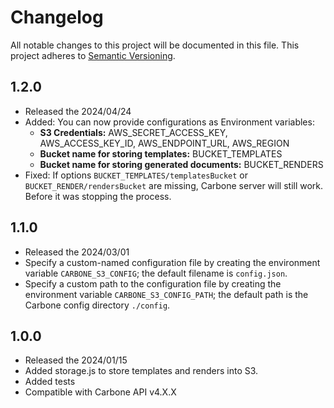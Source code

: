 # Changelog

All notable changes to this project will be documented in this file. This project adheres to [Semantic Versioning](https://semver.org/spec/v2.0.0.html).

## 1.2.0
- Released the 2024/04/24
- Added: You can now provide configurations as Environment variables:
  * **S3 Credentials:** AWS_SECRET_ACCESS_KEY, AWS_ACCESS_KEY_ID, AWS_ENDPOINT_URL, AWS_REGION
  * **Bucket name for storing templates:** BUCKET_TEMPLATES
  * **Bucket name for storing generated documents:** BUCKET_RENDERS
- Fixed: If options `BUCKET_TEMPLATES/templatesBucket` or `BUCKET_RENDER/rendersBucket` are missing, Carbone server will still work. Before it was stopping the process.

## 1.1.0
- Released the 2024/03/01
- Specify a custom-named configuration file by creating the environment variable `CARBONE_S3_CONFIG`; the default filename is `config.json`.
- Specify a custom path to the configuration file by creating the environment variable `CARBONE_S3_CONFIG_PATH`; the default path is the Carbone config directory `./config`.


## 1.0.0 
- Released the 2024/01/15
- Added storage.js to store templates and renders into S3.
- Added tests
- Compatible with Carbone API v4.X.X
